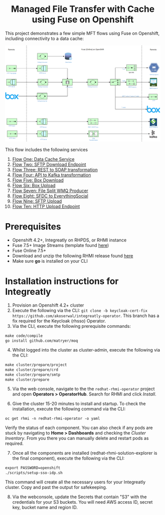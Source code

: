<h1 align="center">Managed File Transfer with Cache<br/>using Fuse on Openshift</h1>

This project demonstrates a few simple MFT flows using Fuse on Openshift, including connectivity to a data cache:

![](images/mft-with-cache.png "mft-with-cache")

This flow includes the following services

1. [Flow One: Data Cache Service](./api-data-cache)
2. [Flow Two: SFTP Download Endpoint](./sftp-download)
3. [Flow Three: REST to SOAP transformation](https://github.com/sigreen/rest-soap-transformation#openshift-4x-s2i-build--deploy)
4. [Flow Four: API to Kafka transformation](./kafka-api)
5. [Flow Five: Box Download](./box-download)
6. [Flow Six: Box Upload](./box-upload)
7. [Flow Seven: File Split WMQ Producer](./wmq-upload-service)
8. [Flow Eight: SFDC to EverythingSocial](./sfdc-esocial)
9. [Flow Nine: SFTP Upload](./sftp-upload)
10. [Flow Ten: HTTP Upload Endpoint](./http-upload-service)

Prerequisites
==============================

- Openshift 4.2+, Integreatly on RHPDS, or RHMI instance
- Fuse 7.5+ Image Streams (template found [here](https://raw.githubusercontent.com/jboss-fuse/application-templates/master/fis-image-streams.json))
- Fuse Online 7.5+
- Download and unzip the following RHMI release found [here](https://github.com/integr8ly/integreatly-operator/releases/tag/v2.1.0)
- Make sure **go** is installed on your CLI

Installation instructions for Integreatly
==============================

1. Provision an Openshift 4.2+ cluster
2. Execute the following via the CLI: `git clone -b keycloak-cert-fix https://github.com/akoserwal/integreatly-operator`.  This branch has a fix required for the Keycloak (rhsso) Operator.
3. Via the CLI, execute the following prerequisite commands:

```
make code/compile
go install github.com/matryer/moq
```

4. Whilst logged into the cluster as cluster-admin, execute the following via the CLI:

```
make cluster/prepare/project
make cluster/prepare/crd
make cluster/prepare/smtp
make cluster/prepare
```

5. Via the web console, navigate to the the `redhat-rhmi-operator` project and open **Operators > OperatorHub**.  Search for RHMI and click *Install*.

6. Give the cluster 15-20 minutes to install and startup.  To check the installation, execute the following command via the CLI:

```
oc get rhmi -n redhat-rhmi-operator -o yaml
```

Verify the status of each component.  You can also check if any pods are stuck by navigating to **Home > Dashboards** and checking the *Cluster Inventory*.  From you there you can manually delete and restart pods as required.

7. Once all the components are installed (redhat-rhmi-solution-explorer is the final component), execute the following via the CLI:

```
export PASSWORD=openshift
./scripts/setup-sso-idp.sh
```

This command will create all the necessary users for your Integreatly cluster.  Copy and past the output for safekeeping.

8. Via the webconsole, update the Secrets that contain "S3" with the credentials for your S3 buckets.  You will need AWS access ID, secret key, bucket name and region ID.